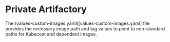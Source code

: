 # Private Artifactory

The (values-custom-images.yaml)[values-custom-images.yaml] file provides the necessary image path and tag values to point to non-standard paths for Kubecost and dependent images.
